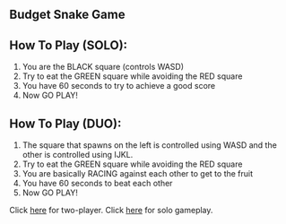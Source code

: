 ## Budget Snake Game

## How To Play (SOLO):
1. You are the BLACK square (controls WASD)
2. Try to eat the GREEN square while avoiding the RED square
3. You have 60 seconds to try to achieve a good score
4. Now GO PLAY!

## How To Play (DUO):
1. The square that spawns on the left is controlled using WASD and the other is controlled using IJKL.
2. Try to eat the GREEN square while avoiding the RED square
3. You are basically RACING against each other to get to the fruit
4. You have 60 seconds to beat each other
5. Now GO PLAY!

Click [here](/duo/) for two-player.
Click [here](/solo/) for solo gameplay.
